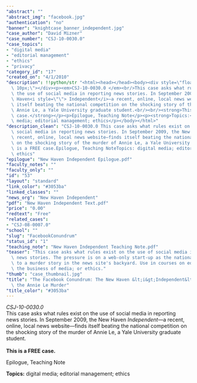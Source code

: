 ```yaml
---
"abstract": ""
"abstract_img": "facebook.jpg"
"authentication": "no"
"banner": "knightcase_banner_independent.jpg"
"case_author": "David Mizner"
"case_number": "CSJ-10-0030.0"
"case_topics":
- "digital media"
- "editorial management"
- "ethics"
- "privacy"
"category_id": "17"
"created_on": "4/1/2010"
"description": !!python/str "<html><head></head><body><div style=\"float: right; padding:\
  \ 10px;\"></div><p><em>CSJ-10-0030.0 </em><br/>This case asks what rules exist on\
  \ the use of social media in reporting news stories. In September 2009, the New\
  \ Haven<i style=\"\"> Independent</i>—a recent, online, local news website—finds\
  \ itself beating the national competition on the shocking story of the murder of\
  \ Annie Le, a Yale University graduate student.<br/><br/><strong>This is a FREE\
  \ case.</strong></p><p>Epilogue, Teaching Note</p><p><strong>Topics:</strong> digital\
  \ media; editorial management; ethics</p></body></html>"
"description_clean": "CSJ-10-0030.0 This case asks what rules exist on the use of\
  \ social media in reporting news stories. In September 2009, the New Haven Independent—a\
  \ recent, online, local news website—finds itself beating the national competition\
  \ on the shocking story of the murder of Annie Le, a Yale University graduate student.This\
  \ is a FREE case.Epilogue, Teaching NoteTopics: digital media; editorial management;\
  \ ethics"
"epilogue": "New Haven Independent Epilogue.pdf"
"faculty_notes": ""
"faculty_only": ""
"id": "53"
"layout": "standard"
"link_color": "#3053ba"
"linked_classes": ""
"news_org": "New Haven Independent"
"pdf": "New Haven Independent Text.pdf"
"price": "0.00"
"redtext": "Free"
"related_cases":
- "CSJ-08-0007.0"
"school": ""
"slug": "FacebookConundrum"
"status_id": "1"
"teaching_note": "New Haven Independent Teaching Note.pdf"
"teaser": "This case asks what rules exist on the use of social media in reporting\
  \ news stories. The pressure is on a web-only start-up as the national press flock\
  \ to a murder story in the news site's backyard. Use in courses on editorial management;\
  \ the business of media; or ethics."
"thumb": "case_thumbnail.jpg"
"title": "The Facebook Conundrum: The New Haven &lt;i&gt;Independent&lt;/i&gt; and\
  \ the Annie Le Murder"
"title_color": "#3053ba"
---
```

<html><head></head><body><div style="float: right; padding: 10px;"></div><p><em>CSJ-10-0030.0 </em><br/>This case asks what rules exist on the use of social media in reporting news stories. In September 2009, the New Haven<i style=""> Independent</i>—a recent, online, local news website—finds itself beating the national competition on the shocking story of the murder of Annie Le, a Yale University graduate student.<br/><br/><strong>This is a FREE case.</strong></p><p>Epilogue, Teaching Note</p><p><strong>Topics:</strong> digital media; editorial management; ethics</p></body></html>
